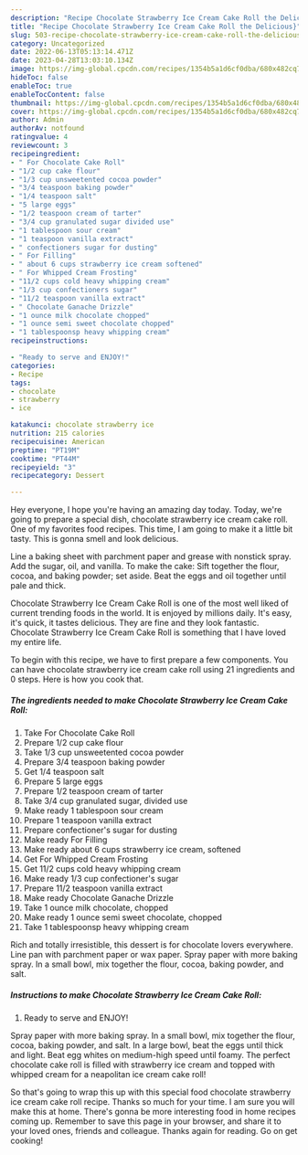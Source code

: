 ```yaml
---
description: "Recipe Chocolate Strawberry Ice Cream Cake Roll the Delicious}"
title: "Recipe Chocolate Strawberry Ice Cream Cake Roll the Delicious}"
slug: 503-recipe-chocolate-strawberry-ice-cream-cake-roll-the-delicious
category: Uncategorized
date: 2022-06-13T05:13:14.471Z
date: 2023-04-28T13:03:10.134Z
image: https://img-global.cpcdn.com/recipes/1354b5a1d6cf0dba/680x482cq70/chocolate-strawberry-ice-cream-cake-roll-recipe-main-photo.jpg
hideToc: false
enableToc: true
enableTocContent: false
thumbnail: https://img-global.cpcdn.com/recipes/1354b5a1d6cf0dba/680x482cq70/chocolate-strawberry-ice-cream-cake-roll-recipe-main-photo.jpg
cover: https://img-global.cpcdn.com/recipes/1354b5a1d6cf0dba/680x482cq70/chocolate-strawberry-ice-cream-cake-roll-recipe-main-photo.jpg
author: Admin
authorAv: notfound
ratingvalue: 4
reviewcount: 3
recipeingredient:
- " For Chocolate Cake Roll"
- "1/2 cup cake flour"
- "1/3 cup unsweetented cocoa powder"
- "3/4 teaspoon baking powder"
- "1/4 teaspoon salt"
- "5 large eggs"
- "1/2 teaspoon cream of tarter"
- "3/4 cup granulated sugar divided use"
- "1 tablespoon sour cream"
- "1 teaspoon vanilla extract"
- " confectioners sugar for dusting"
- " For Filling"
- " about 6 cups strawberry ice cream softened"
- " For Whipped Cream Frosting"
- "11/2 cups cold heavy whipping cream"
- "1/3 cup confectioners sugar"
- "11/2 teaspoon vanilla extract"
- " Chocolate Ganache Drizzle"
- "1 ounce milk chocolate chopped"
- "1 ounce semi sweet chocolate chopped"
- "1 tablespoonsp heavy whipping cream"
recipeinstructions:

- "Ready to serve and ENJOY!"
categories:
- Recipe
tags:
- chocolate
- strawberry
- ice

katakunci: chocolate strawberry ice 
nutrition: 215 calories
recipecuisine: American
preptime: "PT19M"
cooktime: "PT44M"
recipeyield: "3"
recipecategory: Dessert

---
```



Hey everyone, I hope you're having an amazing day today. Today, we're going to prepare a special dish, chocolate strawberry ice cream cake roll. One of my favorites food recipes. This time, I am going to make it a little bit tasty. This is gonna smell and look delicious.

Line a baking sheet with parchment paper and grease with nonstick spray. Add the sugar, oil, and vanilla. To make the cake: Sift together the flour, cocoa, and baking powder; set aside. Beat the eggs and oil together until pale and thick.

Chocolate Strawberry Ice Cream Cake Roll is one of the most well liked of current trending foods in the world. It is enjoyed by millions daily. It's easy, it's quick, it tastes delicious. They are fine and they look fantastic. Chocolate Strawberry Ice Cream Cake Roll is something that I have loved my entire life.


To begin with this recipe, we have to first prepare a few components. You can have chocolate strawberry ice cream cake roll using 21 ingredients and 0 steps. Here is how you cook that.

<!--inarticleads1-->

##### The ingredients needed to make Chocolate Strawberry Ice Cream Cake Roll:

1. Take  For Chocolate Cake Roll
1. Prepare 1/2 cup cake flour
1. Take 1/3 cup unsweetented cocoa powder
1. Prepare 3/4 teaspoon baking powder
1. Get 1/4 teaspoon salt
1. Prepare 5 large eggs
1. Prepare 1/2 teaspoon cream of tarter
1. Take 3/4 cup granulated sugar, divided use
1. Make ready 1 tablespoon sour cream
1. Prepare 1 teaspoon vanilla extract
1. Prepare  confectioner&#39;s sugar for dusting
1. Make ready  For Filling
1. Make ready  about 6 cups strawberry ice cream, softened
1. Get  For Whipped Cream Frosting
1. Get 11/2 cups cold heavy whipping cream
1. Make ready 1/3 cup confectioner&#39;s sugar
1. Prepare 11/2 teaspoon vanilla extract
1. Make ready  Chocolate Ganache Drizzle
1. Take 1 ounce milk chocolate, chopped
1. Make ready 1 ounce semi sweet chocolate, chopped
1. Take 1 tablespoonsp heavy whipping cream


Rich and totally irresistible, this dessert is for chocolate lovers everywhere. Line pan with parchment paper or wax paper. Spray paper with more baking spray. In a small bowl, mix together the flour, cocoa, baking powder, and salt. 

<!--inarticleads2-->

##### Instructions to make Chocolate Strawberry Ice Cream Cake Roll:


1. Ready to serve and ENJOY!

Spray paper with more baking spray. In a small bowl, mix together the flour, cocoa, baking powder, and salt. In a large bowl, beat the eggs until thick and light. Beat egg whites on medium-high speed until foamy. The perfect chocolate cake roll is filled with strawberry ice cream and topped with whipped cream for a neapolitan ice cream cake roll! 

So that's going to wrap this up with this special food chocolate strawberry ice cream cake roll recipe. Thanks so much for your time. I am sure you will make this at home. There's gonna be more interesting food in home recipes coming up. Remember to save this page in your browser, and share it to your loved ones, friends and colleague. Thanks again for reading. Go on get cooking!
